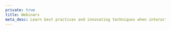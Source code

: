 ```yaml
---
private: true
title: Webinars
meta_desc: Learn best practices and innovating techniques when interacting with cloud resources.
---
```


